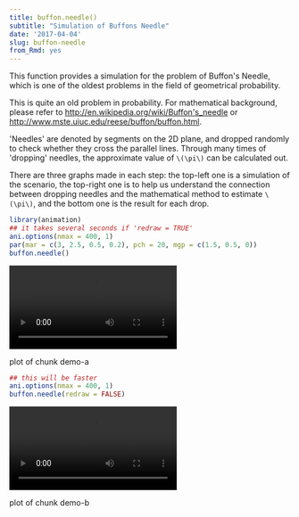 ```yaml
---
title: buffon.needle()
subtitle: "Simulation of Buffons Needle"
date: '2017-04-04'
slug: buffon-needle
from_Rmd: yes
---
```


This function provides a simulation for the problem of Buffon's Needle, which
is one of the oldest problems in the field of geometrical probability.

This is quite an old problem in probability. For mathematical background,
please refer to <http://en.wikipedia.org/wiki/Buffon's_needle> or
<http://www.mste.uiuc.edu/reese/buffon/buffon.html>.

'Needles' are denoted by segments on the 2D plane, and dropped randomly to
check whether they cross the parallel lines. Through many times of 'dropping'
needles, the approximate value of `\(\pi\)` can be calculated out.

There are three graphs made in each step: the top-left one is a simulation of
the scenario, the top-right one is to help us understand the connection
between dropping needles and the mathematical method to estimate `\(\pi\)`,
and the bottom one is the result for each drop.
 

```r
library(animation)
## it takes several seconds if 'redraw = TRUE'
ani.options(nmax = 400, 1)
par(mar = c(3, 2.5, 0.5, 0.2), pch = 20, mgp = c(1.5, 0.5, 0))
buffon.needle()
```

<video controls loop autoplay><source src="https://assets.yihui.org/figures/animation/example/buffon-needle/demo-a.mp4" /><p>plot of chunk demo-a</p></video>
 

```r
## this will be faster
ani.options(nmax = 400, 1)
buffon.needle(redraw = FALSE)
```

<video controls loop autoplay><source src="https://assets.yihui.org/figures/animation/example/buffon-needle/demo-b.mp4" /><p>plot of chunk demo-b</p></video>
